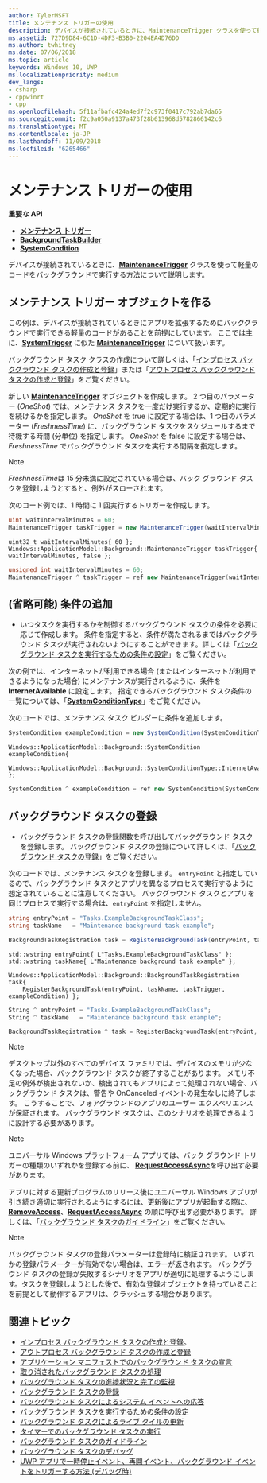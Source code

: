 ```yaml
---
author: TylerMSFT
title: メンテナンス トリガーの使用
description: デバイスが接続されているときに、MaintenanceTrigger クラスを使って軽量のコードをバックグラウンドで実行する方法について説明します。
ms.assetid: 727D9D84-6C1D-4DF3-B3B0-2204EA4D76DD
ms.author: twhitney
ms.date: 07/06/2018
ms.topic: article
keywords: Windows 10, UWP
ms.localizationpriority: medium
dev_langs:
- csharp
- cppwinrt
- cpp
ms.openlocfilehash: 5f11afbafc424a4ed7f2c973f0417c792ab7da65
ms.sourcegitcommit: f2c9a050a9137a473f28b613968d5782866142c6
ms.translationtype: MT
ms.contentlocale: ja-JP
ms.lasthandoff: 11/09/2018
ms.locfileid: "6265466"
---
```

# <a name="use-a-maintenance-trigger"></a>メンテナンス トリガーの使用

**重要な API**

- [**メンテナンス トリガー**](https://msdn.microsoft.com/library/windows/apps/hh700517)
- [**BackgroundTaskBuilder**](https://msdn.microsoft.com/library/windows/apps/br224768)
- [**SystemCondition**](https://msdn.microsoft.com/library/windows/apps/br224834)

デバイスが接続されているときに、[**MaintenanceTrigger**](https://msdn.microsoft.com/library/windows/apps/hh700517) クラスを使って軽量のコードをバックグラウンドで実行する方法について説明します。

## <a name="create-a-maintenance-trigger-object"></a>メンテナンス トリガー オブジェクトを作る

この例は、デバイスが接続されているときにアプリを拡張するためにバックグラウンドで実行できる軽量のコードがあることを前提にしています。 ここでは主に、[**SystemTrigger**](https://msdn.microsoft.com/library/windows/apps/br224839) に似た [**MaintenanceTrigger**](https://msdn.microsoft.com/library/windows/apps/hh700517) について扱います。

バックグラウンド タスク クラスの作成について詳しくは、「[インプロセス バックグラウンド タスクの作成と登録](create-and-register-an-inproc-background-task.md)」または「[アウトプロセス バックグラウンド タスクの作成と登録](create-and-register-a-background-task.md)」をご覧ください。

新しい [**MaintenanceTrigger**](https://msdn.microsoft.com/library/windows/apps/br224843) オブジェクトを作成します。 2 つ目のパラメーター (*OneShot*) では、メンテナンス タスクを一度だけ実行するか、定期的に実行を続けるかを指定します。 *OneShot* を true に設定する場合は、1 つ目のパラメーター (*FreshnessTime*) に、バックグラウンド タスクをスケジュールするまで待機する時間 (分単位) を指定します。 *OneShot* を false に設定する場合は、*FreshnessTime* でバックグラウンド タスクを実行する間隔を指定します。

> [!NOTE]
> *FreshnessTime*は 15 分未満に設定されている場合は、バック グラウンド タスクを登録しようとすると、例外がスローされます。

次のコード例では、1 時間に 1 回実行するトリガーを作成します。

```csharp
uint waitIntervalMinutes = 60;
MaintenanceTrigger taskTrigger = new MaintenanceTrigger(waitIntervalMinutes, false);
```

```cppwinrt
uint32_t waitIntervalMinutes{ 60 };
Windows::ApplicationModel::Background::MaintenanceTrigger taskTrigger{ waitIntervalMinutes, false };
```

```cpp
unsigned int waitIntervalMinutes = 60;
MaintenanceTrigger ^ taskTrigger = ref new MaintenanceTrigger(waitIntervalMinutes, false);
```

## <a name="optional-add-a-condition"></a>(省略可能) 条件の追加

- いつタスクを実行するかを制御するバックグラウンド タスクの条件を必要に応じて作成します。 条件を指定すると、条件が満たされるまではバックグラウンド タスクが実行されないようにすることができます。詳しくは「[バックグラウンド タスクを実行するための条件の設定](set-conditions-for-running-a-background-task.md)」をご覧ください。

次の例では、インターネットが利用できる場合 (またはインターネットが利用できるようになった場合) にメンテナンスが実行されるように、条件を **InternetAvailable** に設定します。 指定できるバックグラウンド タスク条件の一覧については、「[**SystemConditionType**](https://msdn.microsoft.com/library/windows/apps/br224835)」をご覧ください。

次のコードでは、メンテナンス タスク ビルダーに条件を追加します。

```csharp
SystemCondition exampleCondition = new SystemCondition(SystemConditionType.InternetAvailable);
```

```cppwinrt
Windows::ApplicationModel::Background::SystemCondition exampleCondition{
    Windows::ApplicationModel::Background::SystemConditionType::InternetAvailable };
```

```cpp
SystemCondition ^ exampleCondition = ref new SystemCondition(SystemConditionType::InternetAvailable);
```

## <a name="register-the-background-task"></a>バックグラウンド タスクの登録

- バックグラウンド タスクの登録関数を呼び出してバックグラウンド タスクを登録します。 バックグラウンド タスクの登録について詳しくは、「[バックグラウンド タスクの登録](register-a-background-task.md)」をご覧ください。

次のコードでは、メンテナンス タスクを登録します。 `entryPoint` と指定しているので、バックグラウンド タスクとアプリを異なるプロセスで実行するように想定されていることに注意してください。 バックグラウンド タスクとアプリを同じプロセスで実行する場合は、`entryPoint` を指定しません。

```csharp
string entryPoint = "Tasks.ExampleBackgroundTaskClass";
string taskName   = "Maintenance background task example";

BackgroundTaskRegistration task = RegisterBackgroundTask(entryPoint, taskName, taskTrigger, exampleCondition);
```

```cppwinrt
std::wstring entryPoint{ L"Tasks.ExampleBackgroundTaskClass" };
std::wstring taskName{ L"Maintenance background task example" };

Windows::ApplicationModel::Background::BackgroundTaskRegistration task{
    RegisterBackgroundTask(entryPoint, taskName, taskTrigger, exampleCondition) };
```

```cpp
String ^ entryPoint = "Tasks.ExampleBackgroundTaskClass";
String ^ taskName   = "Maintenance background task example";

BackgroundTaskRegistration ^ task = RegisterBackgroundTask(entryPoint, taskName, taskTrigger, exampleCondition);
```

> [!NOTE]
> デスクトップ以外のすべてのデバイス ファミリでは、デバイスのメモリが少なくなった場合、バックグラウンド タスクが終了することがあります。 メモリ不足の例外が検出されないか、検出されてもアプリによって処理されない場合、バックグラウンド タスクは、警告や OnCanceled イベントの発生なしに終了します。 こうすることで、フォアグラウンドのアプリのユーザー エクスペリエンスが保証されます。 バックグラウンド タスクは、このシナリオを処理できるように設計する必要があります。

> [!NOTE]
> ユニバーサル Windows プラットフォーム アプリでは、バック グラウンド トリガーの種類のいずれかを登録する前に、 [**RequestAccessAsync**](https://msdn.microsoft.com/library/windows/apps/hh700485)を呼び出す必要があります。

アプリに対する更新プログラムのリリース後にユニバーサル Windows アプリが引き続き適切に実行されるようにするには、更新後にアプリが起動する際に、[**RemoveAccess**](https://msdn.microsoft.com/library/windows/apps/hh700471)、[**RequestAccessAsync**](https://msdn.microsoft.com/library/windows/apps/hh700485) の順に呼び出す必要があります。 詳しくは、「[バックグラウンド タスクのガイドライン](guidelines-for-background-tasks.md)」をご覧ください。

> [!NOTE]
> バックグラウンド タスクの登録パラメーターは登録時に検証されます。 いずれかの登録パラメーターが有効でない場合は、エラーが返されます。 バックグラウンド タスクの登録が失敗するシナリオをアプリが適切に処理するようにします。タスクを登録しようとした後で、有効な登録オブジェクトを持っていることを前提として動作するアプリは、クラッシュする場合があります。

## <a name="related-topics"></a>関連トピック

* [インプロセス バックグラウンド タスクの作成と登録](create-and-register-an-inproc-background-task.md)。
* [アウトプロセス バックグラウンド タスクの作成と登録](create-and-register-a-background-task.md)
* [アプリケーション マニフェストでのバックグラウンド タスクの宣言](declare-background-tasks-in-the-application-manifest.md)
* [取り消されたバックグラウンド タスクの処理](handle-a-cancelled-background-task.md)
* [バックグラウンド タスクの進捗状況と完了の監視](monitor-background-task-progress-and-completion.md)
* [バックグラウンド タスクの登録](register-a-background-task.md)
* [バックグラウンド タスクによるシステム イベントへの応答](respond-to-system-events-with-background-tasks.md)
* [バックグラウンド タスクを実行するための条件の設定](set-conditions-for-running-a-background-task.md)
* [バックグラウンド タスクによるライブ タイルの更新](update-a-live-tile-from-a-background-task.md)
* [タイマーでのバックグラウンド タスクの実行](run-a-background-task-on-a-timer-.md)
* [バックグラウンド タスクのガイドライン](guidelines-for-background-tasks.md)
* [バックグラウンド タスクのデバッグ](debug-a-background-task.md)
* [UWP アプリで一時停止イベント、再開イベント、バックグラウンド イベントをトリガーする方法 (デバッグ時)](http://go.microsoft.com/fwlink/p/?linkid=254345)
